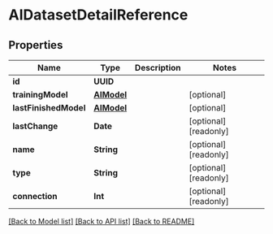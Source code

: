 # AIDatasetDetailReference

## Properties

Name | Type | Description | Notes
------------ | ------------- | ------------- | -------------
**id** | **UUID** |  | 
**trainingModel** | [**AIModel**](AIModel.md) |  | [optional] 
**lastFinishedModel** | [**AIModel**](AIModel.md) |  | [optional] 
**lastChange** | **Date** |  | [optional] [readonly] 
**name** | **String** |  | [optional] [readonly] 
**type** | **String** |  | [optional] [readonly] 
**connection** | **Int** |  | [optional] [readonly] 

[[Back to Model list]](../README.md#documentation-for-models) [[Back to API list]](../README.md#documentation-for-api-endpoints) [[Back to README]](../README.md)


